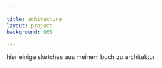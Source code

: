 ```yaml
---

title: achitecture
layout: project
background: 065

---
```


hier einige sketches aus meinem buch zu architektur